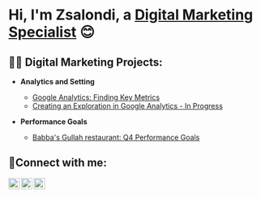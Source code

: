 <h1>Hi, I'm Zsalondi, a <a href="https://www.linkedin.com/in/zsalondip">Digital Marketing Specialist</a> 😊</h1>

<h2>👨‍💻 Digital Marketing Projects:</h2>

- <b>Analytics and Setting </b>
  - [Google Analytics: Finding Key Metrics](https://github.com/Zsalondi/Google-Analytics)
  - [Creating an Exploration in Google Analytics - In Progress](https://github.com/Zsalondi/GoogleXploration/tree/main)
  
- <b>Performance Goals</b>
  - [Babba's Gullah restaurant: Q4 Performance Goals](https://github.com/Zsalondi/Babbasq4)

<h2>🤳Connect with me:</h2>

[<img align="left" alt="Josh | Twitter" width="22px" src="https://cdn.jsdelivr.net/npm/simple-icons@v3/icons/twitter.svg" />][twitter]
[<img align="left" alt="Josh | LinkedIn" width="22px" src="https://cdn.jsdelivr.net/npm/simple-icons@v3/icons/linkedin.svg" />][linkedin]
[<img align="left" alt="Josh | Instagram" width="22px" src="https://cdn.jsdelivr.net/npm/simple-icons@v3/icons/instagram.svg" />][instagram]

[twitter]: https://twitter.com/Zsalondi_Pope
[instagram]: https://www.instagram.com/zsalondi
[linkedin]: https://linkedin.com/in/zsalondip

